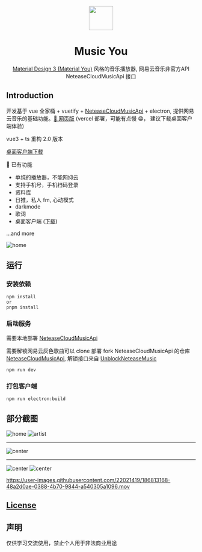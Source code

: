 <p align="center">
  <img width="64" align="center" src="./doc/logo.png">
</p>
<h1 align="center">
  Music You
</h1>
<p align="center">
    <a href="https://m3.material.io/" target="_blank"> Material Design 3 (Material You)</a> 风格的音乐播放器, 网易云音乐非官方API NeteaseCloudMusicApi 接口
</p>

## Introduction

开发基于 vue 全家桶 + vuetify + [NeteaseCloudMusicApi](https://github.com/Binaryify/NeteaseCloudMusicApi) + electron, 提供网易云音乐的基础功能。[🎵 网页版](https://v-player-git-dev-gumengyu.vercel.app/) (vercel 部署，可能有点慢 😁， 建议下载桌面客户端体验)

vue3 + ts 重构 2.0 版本

[桌面客户端下载](https://github.com/GuMengYu/v-player/releases)

🎨 已有功能

- 单纯的播放器，不能网抑云
- 支持手机号，手机扫码登录
- 资料库
- 日推，私人 fm, 心动模式
- darkmode
- 歌词
- 桌面客户端 ([下载](https://github.com/GuMengYu/v-player/releases))

...and more

<picture>
  <source media="(prefers-color-scheme: dark)" srcset="https://user-images.githubusercontent.com/22021419/230582624-4eeb06aa-61d5-4124-8450-f4a435714bd0.png">
  <img alt="home" src="https://user-images.githubusercontent.com/22021419/230582605-2eebe411-fac5-4a98-8121-872c205dff59.png">
</picture>

## 运行

### 安装依赖

```
npm install
or
pnpm install

```

### 启动服务

需要本地部署 [NeteaseCloudMusicApi](https://github.com/Binaryify/NeteaseCloudMusicApi)

需要解锁网易云灰色歌曲可以 clone 部署 fork NeteaseCloudMusicApi 的仓库 [NeteaseCloudMusicApi](https://github.com/GuMengYu/NeteaseCloudMusicApi), 解锁接口来自 [UnblockNeteaseMusic](https://github.com/UnblockNeteaseMusic/server)

```
npm run dev
```

### 打包客户端

```
npm run electron:build
```

## 部分截图

<picture>
  <source media="(prefers-color-scheme: dark)" srcset="https://user-images.githubusercontent.com/22021419/242454954-adf07b24-9839-4d31-803d-327b0fab6829.png">
  <img alt="home" src="https://user-images.githubusercontent.com/22021419/242454817-8b088583-d27c-413a-9a97-a588640a3d83.png">
</picture>

<picture>
  <source media="(prefers-color-scheme: dark)" srcset="https://user-images.githubusercontent.com/22021419/230582633-f0ba064e-a4b6-4ee8-a538-15e86a298617.png">
  <img alt="artist" src="https://user-images.githubusercontent.com/22021419/230582617-265dbb83-2d98-4430-a3d7-3881b03a078d.png">
</picture>

<hr></hr>

<picture>
  <source media="(prefers-color-scheme: dark)" srcset="https://user-images.githubusercontent.com/22021419/230582643-2abb7850-850c-433b-8e49-ab9b61623bfd.png">
  <img alt="center" src="https://user-images.githubusercontent.com/22021419/230582656-b181dd59-3793-4127-9b9f-f56958613587.png">
</picture>

<hr></hr>

<picture>
  <source media="(prefers-color-scheme: dark)" srcset="https://user-images.githubusercontent.com/22021419/230582630-80f7c80a-250c-4324-a74e-c333028f3449.png">
  <img alt="center" src="https://user-images.githubusercontent.com/22021419/230582611-faa13763-1eb4-45bd-98db-fb63d5581297.png">
</picture>

<picture>
  <source media="(prefers-color-scheme: dark)" srcset="https://user-images.githubusercontent.com/22021419/230708070-42ddfb55-66ce-4436-9be4-13ccca3a1fb8.png">
  <img alt="center" src="https://user-images.githubusercontent.com/22021419/230708070-42ddfb55-66ce-4436-9be4-13ccca3a1fb8.png">
</picture>

https://user-images.githubusercontent.com/22021419/186813168-48a2d0ae-0388-4b70-9844-a540305a1096.mov

## [License](./LICENSE)

## 声明

仅供学习交流使用，禁止个人用于非法商业用途
